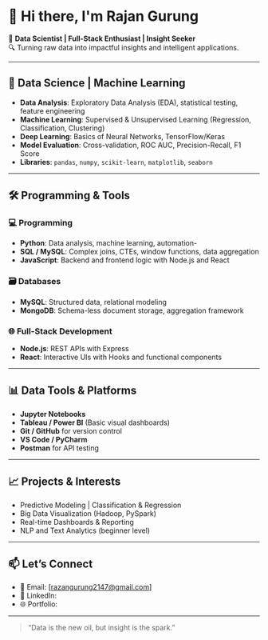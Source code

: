 # 👋 Hi there, I'm Rajan Gurung

🎯 **Data Scientist | Full-Stack Enthusiast | Insight Seeker**  
🔍 Turning raw data into impactful insights and intelligent applications.

---

## 🧠 Data Science | Machine Learning

- **Data Analysis**: Exploratory Data Analysis (EDA), statistical testing, feature engineering
- **Machine Learning**: Supervised & Unsupervised Learning (Regression, Classification, Clustering)
- **Deep Learning**: Basics of Neural Networks, TensorFlow/Keras
- **Model Evaluation**: Cross-validation, ROC AUC, Precision-Recall, F1 Score
- **Libraries**: `pandas`, `numpy`, `scikit-learn`, `matplotlib`, `seaborn`

---

## 🛠️ Programming & Tools

### 💻 Programming
- **Python**: Data analysis, machine learning, automation-
- **SQL / MySQL**: Complex joins, CTEs, window functions, data aggregation
- **JavaScript**: Backend and frontend logic with Node.js and React

### 🗃️ Databases
- **MySQL**: Structured data, relational modeling
- **MongoDB**: Schema-less document storage, aggregation framework

### 🌐 Full-Stack Development
- **Node.js**: REST APIs with Express
- **React**: Interactive UIs with Hooks and functional components

---

## 📊 Data Tools & Platforms
- **Jupyter Notebooks**
- **Tableau / Power BI** (Basic visual dashboards)
- **Git / GitHub** for version control
- **VS Code / PyCharm**
- **Postman** for API testing

---

## 📈 Projects & Interests
- Predictive Modeling | Classification & Regression
- Big Data Visualization (Hadoop, PySpark)
- Real-time Dashboards & Reporting
- NLP and Text Analytics (beginner level)

---

## 📫 Let’s Connect
- 📧 Email: [razangurung2147@gmail.com]  
- 🔗 LinkedIn: 
- 🌐 Portfolio:

---

> “Data is the new oil, but insight is the spark.”

